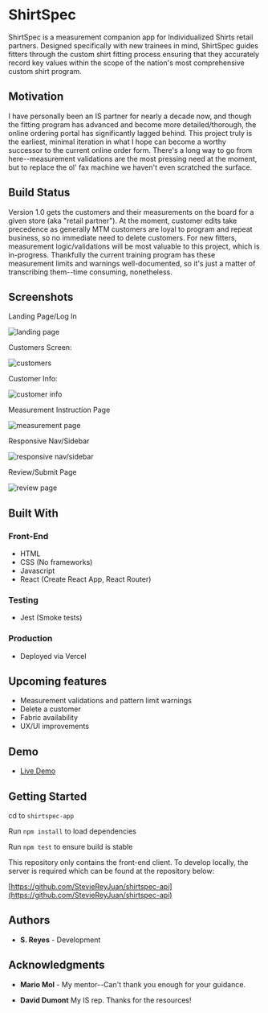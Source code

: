 <!-- # ShirtSpec-->
# ShirtSpec

ShirtSpec is a measurement companion app for Individualized Shirts retail partners. Designed specifically with new trainees in mind, ShirtSpec guides fitters through the custom shirt fitting process ensuring that they accurately record key values within the scope of the nation's most comprehensive custom shirt program.

## Motivation

I have personally been an IS partner for nearly a decade now, and though the fitting program has advanced and become more detailed/thorough, the online ordering portal has significantly lagged behind. This project truly is the earliest, minimal iteration in what I hope can become a worthy successor to the current online order form. There's a long way to go from here--measurement validations are the most pressing need at the moment, but to replace the ol' fax machine we haven't even scratched the surface.

## Build Status

Version 1.0 gets the customers and their measurements on the board for a given store (aka "retail partner"). At the moment, customer edits take precedence as generally MTM customers are loyal to program and repeat business, so no immediate need to delete customers. For new fitters, measurement logic/validations will be most valuable to this project, which is in-progress. Thankfully the current training program has these measurement limits and warnings well-documented, so it's just a matter of transcribing them--time consuming, nonetheless.

## Screenshots
Landing Page/Log In

![landing page](shirtspec-app/screengrabs/landingpage.png)

Customers Screen:

![customers](shirtspec-app/screengrabs/customers.png)

Customer Info: 

![customer info](shirtspec-app/screengrabs/customerinfo.png)

Measurement Instruction Page

![measurement page](shirtspec-app/screengrabs/measurementpage.png)

Responsive Nav/Sidebar

![responsive nav/sidebar](shirtspec-app/screengrabs/sidebar.png)

Review/Submit Page

![review page](shirtspec-app/screengrabs/reviewsubmit.png)

## Built With

### Front-End
* HTML
* CSS (No frameworks)
* Javascript
* React (Create React App, React Router)

### Testing
* Jest (Smoke tests)

### Production
* Deployed via Vercel

## Upcoming features

* Measurement validations and pattern limit warnings 
* Delete a customer
* Fabric availability
* UX/UI improvements

## Demo

- [Live Demo](https://shirtspec-app.vercel.app/)

## Getting Started

cd to `shirtspec-app`

Run `npm install` to load dependencies

Run `npm test` to ensure build is stable

This repository only contains the front-end client. To develop locally, the server is required which can be found at the repository below:

[https://github.com/StevieReyJuan/shirtspec-api](https://github.com/StevieReyJuan/shirtspec-api)

## Authors

* **S. Reyes** - Development

## Acknowledgments

* **Mario Mol** - My mentor--Can't thank you enough for your guidance. 

* **David Dumont** My IS rep. Thanks for the resources!